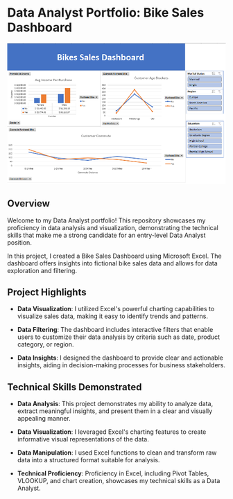 # Data Analyst Portfolio: Bike Sales Dashboard

![Bike Sales Dashboard](dashboard-preview.png)

## Overview

Welcome to my Data Analyst portfolio! This repository showcases my proficiency in data analysis and visualization, demonstrating the technical skills that make me a strong candidate for an entry-level Data Analyst position.

In this project, I created a Bike Sales Dashboard using Microsoft Excel. The dashboard offers insights into fictional bike sales data and allows for data exploration and filtering.

## Project Highlights

- **Data Visualization**: I utilized Excel's powerful charting capabilities to visualize sales data, making it easy to identify trends and patterns.

- **Data Filtering**: The dashboard includes interactive filters that enable users to customize their data analysis by criteria such as date, product category, or region.

- **Data Insights**: I designed the dashboard to provide clear and actionable insights, aiding in decision-making processes for business stakeholders.

## Technical Skills Demonstrated

- **Data Analysis**: This project demonstrates my ability to analyze data, extract meaningful insights, and present them in a clear and visually appealing manner.

- **Data Visualization**: I leveraged Excel's charting features to create informative visual representations of the data.

- **Data Manipulation**: I used Excel functions to clean and transform raw data into a structured format suitable for analysis.

- **Technical Proficiency**: Proficiency in Excel, including Pivot Tables, VLOOKUP, and chart creation, showcases my technical skills as a Data Analyst.
